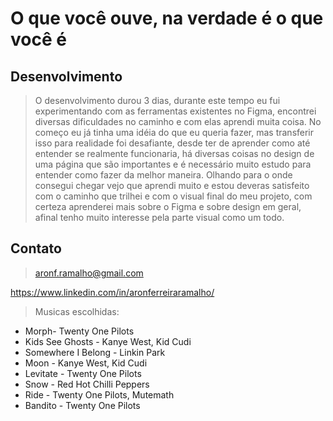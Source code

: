 # O que você ouve, na verdade é o que você é

## Desenvolvimento

  > O desenvolvimento durou 3 dias, durante este tempo eu fui experimentando com as ferramentas existentes no Figma, encontrei diversas dificuldades no caminho e com elas aprendi muita coisa. No começo eu já tinha uma idéia do que eu queria fazer, mas transferir isso para realidade foi desafiante, desde ter de aprender como até entender se realmente funcionaria, há diversas coisas no design de uma página que são importantes e é necessário muito estudo para entender como fazer da melhor maneira.
  Olhando para o onde consegui chegar vejo que aprendi muito e estou deveras satisfeito com o caminho que trilhei e com o visual final do meu projeto, com certeza aprenderei mais sobre o Figma e sobre design em geral, afinal tenho muito interesse pela parte visual como um todo.

## Contato
> aronf.ramalho@gmail.com

  https://www.linkedin.com/in/aronferreiraramalho/
  
  > Musicas escolhidas:
  - Morph- Twenty One Pilots
  - Kids See Ghosts - Kanye West, Kid Cudi
  - Somewhere I Belong - Linkin Park
  - Moon - Kanye West, Kid Cudi
  - Levitate - Twenty One Pilots
  - Snow - Red Hot Chilli Peppers
  - Ride - Twenty One Pilots, Mutemath
  - Bandito - Twenty One Pilots
